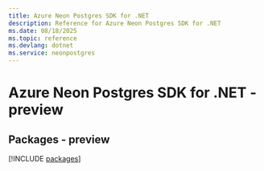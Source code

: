 ```yaml
---
title: Azure Neon Postgres SDK for .NET
description: Reference for Azure Neon Postgres SDK for .NET
ms.date: 08/18/2025
ms.topic: reference
ms.devlang: dotnet
ms.service: neonpostgres
---
```

# Azure Neon Postgres SDK for .NET - preview
## Packages - preview
[!INCLUDE [packages](neon-postgres-index.md)]
